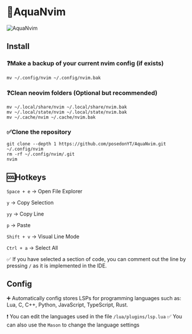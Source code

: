 # 🌊AquaNvim

![AquaNvim](https://i.ibb.co/cKW6QWrb/2025-06-06-170250-hyprshot.png)

## Install 

### ❓Make a backup of your current nvim config (if exists)

``` mv ~/.config/nvim ~/.config/nvim.bak ```

### ❓Clean neovim folders (Optional but recommended)

```
mv ~/.local/share/nvim ~/.local/share/nvim.bak
mv ~/.local/state/nvim ~/.local/state/nvim.bak
mv ~/.cache/nvim ~/.cache/nvim.bak
```

### ✅Clone the repository

```
git clone --depth 1 https://github.com/posedonYT/AquaNvim.git ~/.config/nvim
rm -rf ~/.config/nvim/.git
nvim
```

## 🆒Hotkeys

``` Space + e ``` -> Open File Explorer

``` y ``` -> Copy Selection

``` yy ``` -> Copy Line

``` p ``` -> Paste

``` Shift + v ``` -> Visual Line Mode

``` Ctrl + a ``` -> Select All

✅ If you have selected a section of code, you can comment out the line by pressing ``` / ``` as it is implemented in the IDE.

## Config 

➕ Automatically config stores LSPs for programming languages such as: Lua, C, C++, Python, JavaScript, TypeScript, Rust.

❗ You can edit the languages used in the file ``` /lua/plugins/lsp.lua ```
✅ You can also use the ``` Mason ``` to change the language settings

